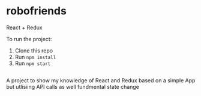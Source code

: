 # robofriends
React + Redux

To run the project:

1. Clone this repo
2. Run `npm install`
3. Run `npm start`

##
A project to show my knowledge of React and Redux based on a simple App but utlisiing API calls as well fundmental state change

